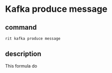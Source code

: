 # Kafka produce message

## command

```bash
rit kafka produce message
```

## description

This formula do
